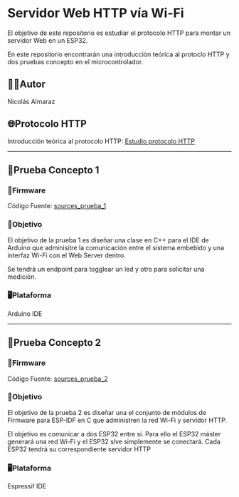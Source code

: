 # Servidor Web HTTP vía Wi-Fi
El objetivo de este repositorio es estudiar el protocolo HTTP para montar un servidor Web en un ESP32.

En este repositorio encontrarán una introducción teórica al protoclo HTTP y dos pruebas concepto en el microcontrolador.

## 🧑‍💻Autor
Nicolás Almaraz

## 🌐Protocolo HTTP
Introducción teórica al protocolo HTTP: [Estudio protocolo HTTP](link)

___
## 🧪Prueba Concepto 1
### 📂Firmware
Código Fuente: [sources_prueba_1](link)

### 🎯Objetivo
El objetivo de la prueba 1 es diseñar una clase en C++ para el IDE de Arduino que adminisitre la comunicación entre el sistema embebido y una interfaz Wi-Fi con el Web Server dentro.

Se tendrá un endpoint para togglear un led y otro para solicitar una medición.

### 🖥️Plataforma
Arduino IDE
___
## 🧪Prueba Concepto 2
### 📂Firmware
Código Fuente: [sources_prueba_2](link)

### 🎯Objetivo
El objetivo de la prueba 2 es diseñar una el conjunto de módulos de Firmware para ESP-IDF en C que administren la red Wi-Fi y servidor HTTP.

El objetivo es comunicar a dos ESP32 entre sí. Para ello el ESP32 máster generará una red Wi-Fi y el ESP32 slve simplemente se conectará. Cada ESP32 tendrá su correspondiente servidor HTTP

### 🖥️Plataforma
Espressif IDE

